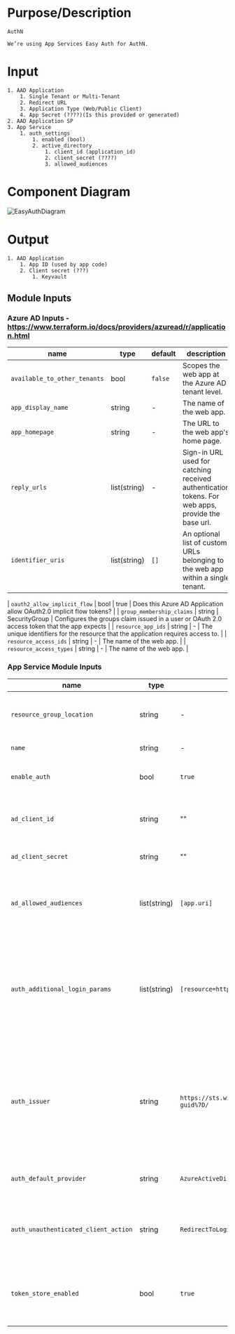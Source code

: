 # Purpose/Description

    AuthN
    
    We’re using App Services Easy Auth for AuthN.

# Input

    1. AAD Application
        1. Single Tenant or Multi-Tenant
        2. Redirect URL
        3. Application Type (Web/Public Client)
        4. App Secret (????)(Is this provided or generated)
    2. AAD Application SP
    3. App Service
        1. auth_settings
            1. enabled (bool)
            2. active_directory
                1. client_id (application_id)
                2. client_secret (????)
                3. allowed_audiences

# Component Diagram

![EasyAuthDiagram](https://user-images.githubusercontent.com/10041279/59792761-8544ac80-929a-11e9-89f2-2a3b394f820a.PNG)

# Output

    1. AAD Application
        1. App ID (used by app code)
        2. Client secret (???)
            1. Keyvault

## Module Inputs

### Azure AD Inputs - https://www.terraform.io/docs/providers/azuread/r/application.html

| name | type | default | description |
|---|---|---|---|
| `available_to_other_tenants` | bool | `false` | Scopes the web app at the Azure AD tenant level. |
| `app_display_name` | string | - | The name of the web app. |
| `app_homepage` | string | - | The URL to the web app's home page. |
| `reply_urls` | list(string) | - | Sign-in URL used for catching received authentication tokens. For web apps, provide the base url. |
| `identifier_uris` | list(string) | `[]` | An optional list of custom URLs belonging to the web app within a single tenant. |

| `oauth2_allow_implicit_flow` | bool | true | Does this Azure AD Application allow OAuth2.0 implicit flow tokens? |
| `group_membership_claims` | string | SecurityGroup | Configures the groups claim issued in a user or OAuth 2.0 access token that the app expects |
| `resource_app_ids` | string | - | The unique identifiers for the resource that the application requires access to. |
| `resource_access_ids` | string | - | The name of the web app. |
| `resource_access_types` | string | - | The name of the web app. |

### App Service Module Inputs

| name | type | default | description |
|---|---|---|---|
| `resource_group_location` | string | - | The deployment location of resource group container for all the resources |
| `name` | string | - | The name of the web app. |
| `enable_auth` | bool | `true` | Whether or not to secure the application with active directory. |
| `ad_client_id` | string | "" | Azure AD registration/client id for enabling openIdConnection authentication. |
| `ad_client_secret` | string | "" | If no secret is provided, implicit flow will be used. |
| `ad_allowed_audiences` | list(string) | `[app.uri]` |  A list of URLs belonging to the web app that can authenticate against AAD and receive Json Web Tokens. |
| `auth_additional_login_params` | list(string) | `[resource=https://graph.microsoft.com]` | Login parameters to send to the OpenID Backend API Connect authorization endpoint when a user logs in if `enable_auth` is true. Each parameter must be in the form "key=value". |
| `auth_issuer` | string | `https://sts.windows.net/%7Btenant-guid%7D/` | The OpenID Connect Issuer URI that represents the entity which issues access tokens for this application. When using Azure Active Directory, this value is the URI of the directory tenant. |
| `auth_default_provider` | string | `AzureActiveDirectory` | The name of the provider being used for authentication. |
| `auth_unauthenticated_client_action` | string | `RedirectToLoginPage` | Settings instructing web client to redirect to login page upon failed authentication attempts. |
| `token_store_enabled` | bool | `true` |  If enabled the module will durably store platform-specific security tokens that are obtained during login flows. |
